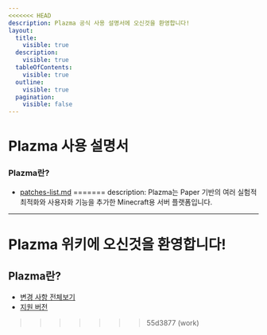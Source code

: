 ```yaml
---
<<<<<<< HEAD
description: Plazma 공식 사용 설명서에 오신것을 환영합니다!
layout:
  title:
    visible: true
  description:
    visible: true
  tableOfContents:
    visible: true
  outline:
    visible: true
  pagination:
    visible: false
---
```


# Plazma 사용 설명서

### Plazma란?

* [patches-list.md](about/patches-list.md "mention")
=======
description: Plazma는 Paper 기반의 여러 실험적 최적화와 사용자화 기능을 추가한 Minecraft용 서버 플랫폼입니다.
---

# Plazma 위키에 오신것을 환영합니다!

## Plazma란?

* [변경 사항 전체보기](about/patches-list.md)
* [지원 버전](about/supported-version)
>>>>>>> 55d3877 (work)
